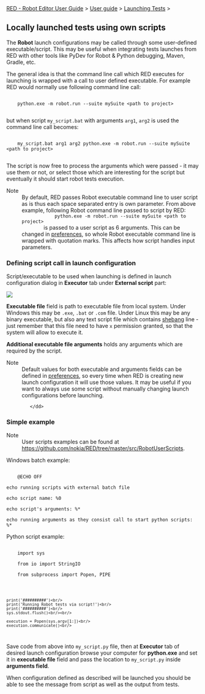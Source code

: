 <html>
<head>
<link href="PLUGINS_ROOT/org.robotframework.ide.eclipse.main.plugin.doc.user/help/style.css" rel="stylesheet" type="text/css"/>
</head>
<body>
<a href="RED/../../../../help/index.html">RED - Robot Editor User Guide</a> &gt; <a href="RED/../../../../help/user_guide/user_guide.html">User guide</a> &gt; <a href="RED/../../../../help/user_guide/launching.html">Launching Tests</a> &gt; 
	<h2>Locally launched tests using own scripts</h2>
<p>The <b>Robot</b> launch configurations may be called through some user-defined executable/script. 
	This may be useful when integrating tests launches from RED with other tools like PyDev for 
	Robot &amp; Python debugging, Maven, Gradle, etc.
	</p>
<p>The general idea is that the command line call which RED executes for launching is wrapped
	with a call to user defined executable. For example RED would normally use following command
	line call:
	</p>
<code>
	python.exe -m robot.run --suite mySuite &lt;path to project&gt;
	</code>
<p>but when script <code>my_script.bat</code> with arguments <code>arg1</code>, <code>arg2</code> is
	used the command line call becomes:
	</p>
<code>
	my_script.bat arg1 arg2 python.exe -m robot.run --suite mySuite &lt;path to project&gt;
	</code>
<p>The script is now free to process the arguments which were passed - it may use them or not, or
	select those which are interesting for the script but eventually it should start robot tests execution.
	</p>
<dl class="note">
<dt>Note</dt>
<dd>By default, RED passes Robot executable command line to user script as is thus each space separated entry is own parameter.
       From above example, following Robot command line passed to script by RED:
       	<code>
            python.exe -m robot.run --suite mySuite &lt;path to project&gt;
        </code>
        is passed to a user script as 6 arguments. This can be changed in <a href="launch_prefs.html">preferences</a>, so whole Robot executable command line is wrapped with quotation marks. This affects how script handles input parameters.
	   </dd>
</dl>
<h3>Defining script call in launch configuration</h3>
<p>Script/executable to be used when launching is defined in launch configuration dialog in <b>Executor</b> tab under <b>External script</b> part:</p>
<img src="images/local_config_exec.png"/>
<p><b>Executable file</b> field is path to executable file from local system. Under Windows this may be <code>.exe</code>,
	<code>.bat</code> or <code>.com</code> file. Under Linux this may be any binary executable, but also 
	any text script file which contains 
	<a class="external" href="https://en.wikipedia.org/wiki/Shebang_(Unix)" target="_blank">shebang</a> line - just 
	remember that this file need to have <code>x</code> permission granted, so that the system will allow to
	execute it.
	</p>
<p><b>Additional executable file arguments</b> holds any arguments which are required by the script.</p>
<dl class="note">
<dt>Note</dt>
<dd>Default values for both executable and arguments fields can be defined in 
	   <a href="launch_prefs.html">preferences</a>, so every
	   time when RED is creating new launch configuration it will use those values. It may be useful if
	   you want to always use some script without manually changing launch configurations before launching.
       
	   </dd>
</dl>
<h3>Simple example</h3>
<dl class="note">
<dt>Note</dt>
<dd>User scripts examples can be found at <a class="external" href="https://github.com/nokia/RED/tree/master/src/RobotUserScripts" target="_blank">https://github.com/nokia/RED/tree/master/src/RobotUserScripts</a>.
	   </dd>
</dl>
<p>Windows batch example:</p>
<code>
    @ECHO OFF</code></body></html>

    echo running scripts with external batch file  

    echo script name: %0  

    echo script's arguments: %*  

    echo running arguments as they consist call to start python scripts: %*
    

Python script example:

<code>
	import sys<br/>
	from io import StringIO<br/>
	from subprocess import Popen, PIPE<br/><br/>
	
	print('##########')<br/>
	print('Running Robot tests via script!')<br/>
	print('##########')<br/>
	sys.stdout.flush()<br/><br/>
	
	execution = Popen(sys.argv[1:])<br/>
	execution.communicate()<br/>
</code>

Save code from above into `` my_script.py `` file, then at __Executor__ tab	of desired launch configuration browse your computer for __python.exe__ and set it in	__executable file__ field and pass the location to `` my_script.py `` inside	__arguments field__.	

When configuration defined as described will be launched you should be able to see the message	from script as well as the output from tests.	